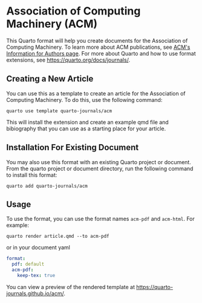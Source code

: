 # Association of Computing Machinery (ACM)

This Quarto format will help you create documents for the Association of Computing Machinery. To learn more about ACM publications, see [ACM's Information for Authors page](https://www.acm.org/publications/authors/information-for-authors). For more about Quarto and how to use format extensions, see <https://quarto.org/docs/journals/>.

## Creating a New Article

You can use this as a template to create an article for the Association of Computing Machinery. To do this, use the following command:

```quarto use template quarto-journals/acm```

This will install the extension and create an example qmd file and bibiography that you can use as a starting place for your article.


## Installation For Existing Document

You may also use this format with an existing Quarto project or document. From the quarto project or document directory, run the following command to install this format:

```quarto add quarto-journals/acm```

## Usage 

To use the format, you can use the format names `acm-pdf` and `acm-html`. For example:

```quarto render article.qmd --to acm-pdf```

or in your document yaml

```yaml
format:
  pdf: default
  acm-pdf:
    keep-tex: true    
```

You can view a preview of the rendered template at <https://quarto-journals.github.io/acm/>. 

